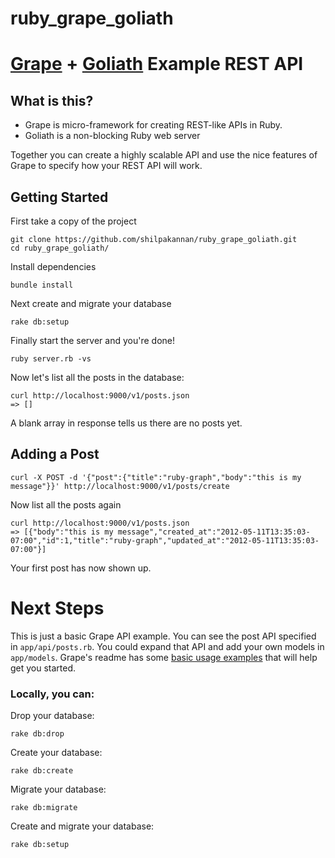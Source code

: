 # ruby_grape_goliath
# [Grape](https://github.com/intridea/grape) + [Goliath](https://github.com/postrank-labs/goliath) Example REST API

## What is this?

* Grape is micro-framework for creating REST-like APIs in Ruby.
* Goliath is a non-blocking Ruby web server

Together you can create a highly scalable API and use the nice features of Grape to specify how your REST API will work.

## Getting Started

First take a copy of the project

    git clone https://github.com/shilpakannan/ruby_grape_goliath.git
    cd ruby_grape_goliath/

Install dependencies

    bundle install

Next create and migrate your database

    rake db:setup

Finally start the server and you're done!

    ruby server.rb -vs

Now let's list all the posts in the database:

    curl http://localhost:9000/v1/posts.json
    => []

A blank array in response tells us there are no posts yet.

## Adding a Post

    curl -X POST -d '{"post":{"title":"ruby-graph","body":"this is my message"}}' http://localhost:9000/v1/posts/create

Now list all the posts again

    curl http://localhost:9000/v1/posts.json
    => [{"body":"this is my message","created_at":"2012-05-11T13:35:03-07:00","id":1,"title":"ruby-graph","updated_at":"2012-05-11T13:35:03-07:00"}]

Your first post has now shown up.

# Next Steps

This is just a basic Grape API example. You can see the post API specified in `app/api/posts.rb`. You could expand that API and add your own models in `app/models`. Grape's readme has some [basic usage examples](https://github.com/intridea/grape#basic-usage) that will help get you started.

### Locally, you can:

Drop your database:

    rake db:drop

Create your database:

    rake db:create

Migrate your database:

    rake db:migrate

Create and migrate your database:

    rake db:setup

